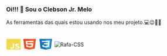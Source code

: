 ### Oi!!! 👋 Sou o Clebson Jr. Melo





As ferramentas das quais estou usando nos meu projeto.💻😉👨‍💻
<div style="display: inline_block"><br>
 <img align="center" alt="Rafa-Js" height="30" width="40" src="https://raw.githubusercontent.com/devicons/devicon/master/icons/javascript/javascript-plain.svg">
 <img align="center" alt="Rafa-HTML" height="30" width="40" src="https://raw.githubusercontent.com/devicons/devicon/master/icons/html5/html5-original.svg">
 <img align="center" alt="Rafa-CSS" height="30" width="40" src="https://raw.githubusercontent.com/devicons/devicon/master/icons/css3/css3-original.svg">
 <img align="center" alt="Rafa-CSS" height="40" width="60"src="https://cdn.jsdelivr.net/gh/devicons/devicon/icons/php/php-original.svg"/>
          
 
  
  
 

